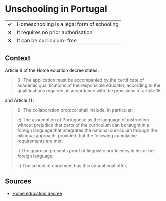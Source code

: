 # Unschooling in Portugal
| | |
|-|-|
| __✓__ | Homeschooling is a legal form of schooling |
| __✗__ | It requires no prior authorisation |
| __✗__ | It can be curriculum-free |


## Context

Article 8 of the Home ecuation decree states :

> 3- The application must be accompanied by the certificate of academic qualifications of the responsible educator, according to the qualifications required, in accordance with the provisions of article 15.

and Article 11 :

> 2- The collaboration protocol shall include, in particular:
> 
> e) The assumption of Portuguese as the language of instruction without prejudice that parts of the curriculum can be taught in a foreign language that integrates the national curriculum through the bilingual approach, provided that the following cumulative requirements are met:
> 
> i) The guardian presents proof of linguistic proficiency in his or her foreign language;
> 
> ii) The school of enrolment has this educational offer;
> 
## Sources

* [Home education decree](https://hslda.org/docs/librariesprovider2/public/international/home-education-decree-of-portugal-published-feb-26-2019-english.pdf?sfvrsn=f5fffed1_1)
